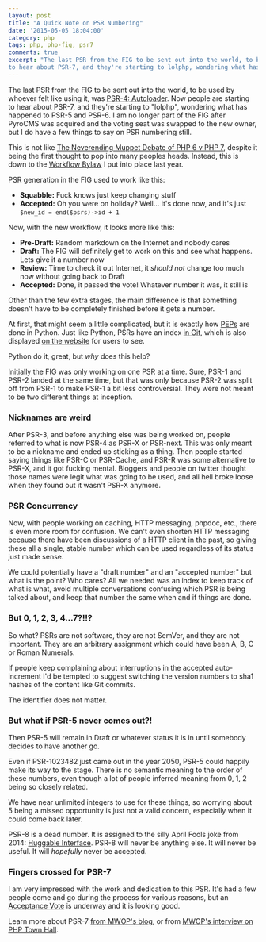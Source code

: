 ```yaml
---
layout: post
title: "A Quick Note on PSR Numbering"
date: '2015-05-05 18:04:00'
category: php
tags: php, php-fig, psr7
comments: true
excerpt: "The last PSR from the FIG to be sent out into the world, to be used by whoever felt like using it, was PSR-4: Autoloader. Now people are starting
to hear about PSR-7, and they're starting to lolphp, wondering what has happened to PSR-5 and PSR-6."
---
```


The last PSR from the FIG to be sent out into the world, to be used by whoever felt like using it, was [PSR-4: Autoloader]. Now people are starting
to hear about PSR-7, and they're starting to "lolphp", wondering what has happened to PSR-5 and PSR-6. I am no longer part of the FIG after PyroCMS
was acquired and the voting seat was swapped to the new owner, but I do have a few things to say on PSR numbering still.

This is not like [The Neverending Muppet Debate of PHP 6 v PHP 7], despite it being the first thought to pop into many peoples heads. Instead, this
is down to the [Workflow Bylaw] I put into place last year.

PSR generation in the FIG used to work like this:

* **Squabble:** Fuck knows just keep changing stuff
* **Accepted:** Oh you were on holiday? Well... it's done now, and it's just `$new_id = end($psrs)->id + 1`

Now, with the new workflow, it looks more like this:

* **Pre-Draft:** Random markdown on the Internet and nobody cares
* **Draft:** The FIG will definitely get to work on this and see what happens. Lets give it a number now
* **Review:** Time to check it out Internet, it _should not_ change too much now without going back to Draft
* **Accepted:** Done, it passed the vote! Whatever number it was, it still is

Other than the few extra stages, the main difference is that something doesn't have to be completely finished before it gets a number.

At first, that might seem a little complicated, but it is exactly how [PEPs](https://www.python.org/dev/peps/) are done in Python. Just like Python,
PSRs have an index [in Git](https://github.com/php-fig/fig-standards/blob/master/index.md), which is also displayed [on the website] for users to see.

Python do it, great, but _why_ does this help?

Initially the FIG was only working on one PSR at a time. Sure, PSR-1 and PSR-2 landed at the same time, but that was only because PSR-2 was
split off from PSR-1 to make PSR-1 a bit less controversial. They were not meant to be two different things at inception.

### Nicknames are weird

After PSR-3, and before anything else was being worked on, people referred to what is now PSR-4 as PSR-X or PSR-next. This was only meant
to be a nickname and ended up sticking as a thing. Then people started saying things like PSR-C or PSR-Cache, and PSR-R was some
alternative to PSR-X, and it got fucking mental. Bloggers and people on twitter thought those names were legit what was going to be used,
and all hell broke loose when they found out it wasn't PSR-X anymore.

### PSR Concurrency

Now, with people working on caching, HTTP messaging, phpdoc, etc., there is even more room for confusion. We can't even
shorten HTTP messaging because there have been discussions of a HTTP client in the past, so giving these all a single, stable number
which can be used regardless of its status just made sense.

We could potentially have a "draft number" and an "accepted number" but what is the point? Who cares? All we needed was an index to keep
track of what is what, avoid multiple conversations confusing which PSR is being talked about, and keep that number the same when and if
things are done.

### But 0, 1, 2, 3, 4...7?!!?

So what? PSRs are not software, they are not SemVer, and they are not important. They are an arbitrary assignment which could have been
A, B, C or Roman Numerals.

If people keep complaining about interruptions in the accepted auto-increment I'd be tempted to suggest switching the version numbers to sha1
hashes of the content like Git commits.

The identifier does not matter.

### But what if PSR-5 never comes out?!

Then PSR-5 will remain in Draft or whatever status it is in until somebody decides to have another go.

Even if PSR-1023482 just came out in the year 2050, PSR-5 could happily make its way to the stage. There is no semantic meaning to the order of these
numbers, even though a lot of people inferred meaning from 0, 1, 2 being so closely related.

We have near unlimited integers to use for these things, so worrying about 5 being a missed opportunity is just not a valid concern, especially when it could come back later.

PSR-8 is a dead number. It is assigned to the silly April Fools joke from 2014: [Huggable Interface]. PSR-8 will never be anything else. It will never be useful.
It will _hopefully_ never be accepted.

### Fingers crossed for PSR-7

I am very impressed with the work and dedication to this PSR. It's had a few people come and go during the process for various reasons, but an
[Acceptance Vote] is underway and it is looking good.

Learn more about PSR-7 [from MWOP's blog](http://mwop.net/blog/2015-01-08-on-http-middleware-and-psr-7.html), or from [MWOP's interview on
PHP Town Hall](http://phptownhall.com/blog/2015/02/02/episode-36-psr-7-the-world-of-tomorrow/).

[PSR-4: Autoloader]: http://www.php-fig.org/psr/psr-4/
[Huggable Interface]: https://github.com/php-fig/fig-standards/blob/master/proposed/psr-8-hug/psr-8-hug.md
[on the website]: http://www.php-fig.org/psr/
[put into place last year]: /blog/2013/08/progress-in-the-phpfig/
[The Neverending Muppet Debate of PHP 6 v PHP 7]: /php/2014/07/23/neverending-muppet-debate-of-php-6-v-php-7/
[Workflow Bylaw]: https://github.com/php-fig/fig-standards/blob/master/bylaws/004-psr-workflow.md
[Acceptance Vote]: https://groups.google.com/forum/#!topic/php-fig/0baLqR6Rvcg
